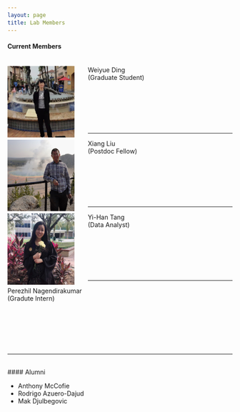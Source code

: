 ```yaml
---
layout: page
title: Lab Members
---
```


#### Current Members

<br>
<img style="float:left;margin: 0 30px 0 0;width:150px;height:160px;"
src="/assets/themes/twitter/bootstrap/img/weiyueding.jpg">
Weiyue Ding <br>
(Graduate Student) <br><br><br><br><br><br><br>

---

<img style="float:left;margin: 0 30px 0 0;width:150px;height:160px;"
src="/assets/themes/twitter/bootstrap/img/xiangliu.jpg"> 
Xiang Liu<br>
(Postdoc Fellow) <br><br><br><br><br><br><br>

---

<img style="float:left;margin: 0 30px 0 0;width:150px;height:160px;"
src="/assets/themes/twitter/bootstrap/img/yihantang.jpg"> 
Yi-Han Tang <br>
(Data Analyst) <br><br><br><br><br><br><br>

---

Perezhil Nagendirakumar<br>
(Gradute Intern) <br><br><br><br><br><br><br>

---

<br>
#### Alumni

- Anthony McCofie
- Rodrigo Azuero-Dajud
- Mak Djulbegovic